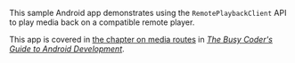 This sample Android app demonstrates
using the `RemotePlaybackClient` API to play media back on a compatible remote player.

This app is covered in 
[the chapter on media routes](https://commonsware.com/Android/previews/media-routes)
in [*The Busy Coder's Guide to Android Development*](https://commonsware.com/Android/).

